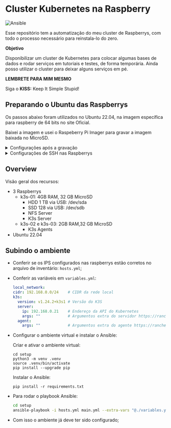 # Cluster Kubernetes na Raspberry

![Ansible](https://img.shields.io/badge/Ansible-%3E%3D6.1.0-red?logo=ansible&logoColor=white)

Esse repositório tem a automatização do meu cluster de Raspberrys, com todo o processo necessário para reinstala-lo do zero.

**Objetivo**

Disponibilizar um cluster de Kubernetes para colocar algumas bases de dados e rodar serviços em tutoriais e testes, de forma temporária.
Ainda posso utilizar o cluster para deixar alguns serviços em pé.

**LEMBRETE PARA MIM MESMO**

Siga o **KISS:** Keep It Simple Stupid!

## Preparando o Ubuntu das Raspberrys

Os passos abaixo foram utilizados no Ubuntu 22.04, na imagem específica para raspberry de 64 bits no site Oficial. 

Baixei a imagem e usei o Raspeberry Pi Imager para gravar a imagem baixada no MicroSD. 

<details>
<summary>Configurações após a gravação</summary>

Como a imagem vem com o Cloud-init, deixei o IP configurado, de modo a facilitar o acesso, editando o arquivo `network-config`. 
Coloquei o seguinte conteúdo: 

```yaml
version: 2
ethernets:
  eth0:
    dhcp4: false
    addresses:
      - 192.168.0.21/24
    gateway4: 192.168.0.1
    nameservers:
      search: [home.tchecode.com]
      addresses: [192.168.0.1]
```

</details>

<details>
<summary>Configurações de SSH nas Raspberrys</summary>

### Configurações de SSH nas Raspberrys

Ao criar um par de chaves SSH e registrar a pública nos servidores, podemos conectar a partir da nossa máquina (ou de onde for necessário) sem solicitar senhas.

Os passos para configurá-la estão abaixo:

**Criando as chaves**

Para gerar um novo par de chaves:

```shell
ssh-keygen -C "raspberrys" -f ~/.ssh/raspberrys -t rsa -b 4096 -q -N ""
```

A seguir, vamos configurar para que o ssh encontre estas identidades facilmente, editando o arquivo ~/.ssh/config: 

```
IdentityFile ~/.ssh/id_rsa
IdentityFile ~/.ssh/raspberrys
```

Acessar a Raspberry para trocar a senha do usuário padrão `ubuntu`.

```shell
ssh ubuntu@192.168.0.21
```

```shell
ssh-copy-id -i ~/.ssh/raspberrys.pub ubuntu@192.168.0.21
```

</details>

## Overview

Visão geral dos recursos: 

- 3 Raspberrys
  - k3s-01: 4GB RAM, 32 GB MicroSD
    - HDD 1 TB via USB: /dev/sda
    - SSD 128 via USB: /dev/sdb 
    - NFS Server
    - K3s Server
  - k3s-02 e k3s-03: 2GB RAM,32 GB MicroSD
    - K3s Agents
- Ubuntu 22.04

## Subindo o ambiente

- Conferir se os IPS configurados nas raspberrys estão corretos no arquivo de inventário: `hosts.yml`;
- Conferir as variáveis em `variables.yml`:

  ```yaml
  local_network:
  cidr: 192.168.0.0/24    # CIDR da rede local
  k3s:
    version: v1.24.2+k3s1 # Versão do K3S
    server: 
      ip: 192.168.0.21    # Endereço da API do Kubernetes
      args: ""            # Argumentos extra do servidor https://rancher.com/docs/k3s/latest/en/installation/install-options/server-config/      
    agent:
      args: ""            # Argumentos extra do agente https://rancher.com/docs/k3s/latest/en/installation/install-options/agent-config/  
  ```
- Configurar o ambiente virtual e instalar o Ansible:  
  
  Criar e ativar o ambiente virtual:
  ```shell
  cd setup
  python3 -m venv .venv
  source .venv/bin/activate
  pip install --upgrade pip
  ```

  Instalar o Ansible:
  ```shell
  pip install -r requirements.txt
  ```    

- Para rodar o playbook Ansible:

  ```bash
  cd setup
  ansible-playbook -i hosts.yml main.yml --extra-vars "@./variables.yml"
  ```


- Com isso o ambiente já deve ter sido configurado;